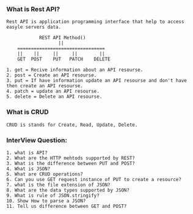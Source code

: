 ### What is Rest API?
    Rest API is application programming interface that help to access easyle servers data.

                REST API Method()
                       ||
        ================================
        ||    ||     ||     ||        || 
        GET  POST    PUT   PATCH    DELETE

    1. get = Recive information about an API resourse.
    2. post = Create an API resourse.
    3. put = If have information update an API resourse and don't have then create an API resourse.
    4. patch = update an API resourse.
    5. delete = Delete an API resourse.

### What is CRUD 
    CRUD is stands for Create, Read, Update, Delete.


### InterView Question:
    1. what is API?
    2. What are the HTTP mehtods supported by REST?
    3. What is the difference between PUT and POST?
    4. What is JSON?
    5. What are CRUD operations?
    6. Can you use GET request instance of PUT to create a resource?
    7. what is the file extension of JSON?
    8. What are the data types supported by JSON?
    9. What is rule of JSON.stringify?
    10. Show How to parse a JSON?
    11. Tell us difference between GET and POST?